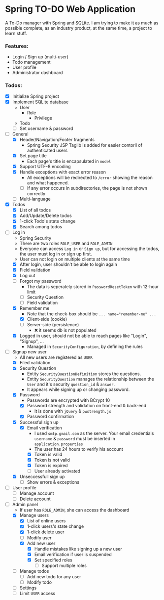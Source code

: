 # Spring TO-DO Web Application
A To-Do manager with Spring and SQLite. I am trying to make it as much as possible complete, as an industry product, at the same time, a project to learn stuff.

### Features:
- Login / Sign up (multi-user)
- Todo management
- User profile
- Administrator dashboard


### Todos:

- [x] Initialize Spring project
- [x] Implement SQLite database
	- User
		- Role
			- Privilege
	- Todo
	- [ ] Set username & password
- [ ] General
	- [x] Header/Navigation/Footer fragments
		- Spring Security JSP Taglib is added for easier contorll of authenticated users
	- [x] Set page title
		- Each page&#39;s title is encapsulated in `model`
	- [x] Support UTF-8 encoding
	- [x] Handle exceptions with exact error reason
		- All exceptions will be redirected to `/error` showing the reason and what happened.
		- [ ] If any error occurs in subdirectories, the page is not shown correctly
	- [ ] Multi-language
- [x] Todos
	- [x] List of all todos
	- [x] Add/Update/Delete todos
	- [x] 1-click Todo's state change
	- [x] Search among todos
- [ ] Log in
	- Spring Security 
	- There are two roles `ROLE_USER` and `ROLE_ADMIN`
	- Everyone can access `Log in` or `Sign up`, but for accessing the todos, the user must log in or sign up first.
	- User can not login on multiple clients at the same time
	- [x] After login, user shouldn't be able to login again
	- [x] Field validation
	- [x] Log out
	- [ ] Forgot my password
		- The data is seperately stored in `PasswordResetToken` with 12-hour limit
		- [ ] Security Question
		- [ ] Field validation
	- [x] Remember me
		- Note that the check-box should be `... name="remember-me" ...`
		- [x] Client-side (cookie)
		- [ ] Server-side (persistence)
			- ❌ it seems db is not populated
	- [x] Logged in user, should not be able to reach pages like "Login", "Signup", ...
		- Managed in `SecurityConfiguration`, by defining the rules
- [ ] Signup new user
	- All new users are registered as `USER`
	- [x] Filed validation
	- [x] Security Question
		- Entity `SecurityQuestionDefinition` stores the questions.
		- Entity `SecurityQuestion` manages the relationship between the `User` and it&#39;s security `question_id` & `answer`.
		- It appears while signing up or changing password.
	- [x] Password
		- Passwords are encrypted with BCrypt 10
		- [x] Password strength and validation on front-end & back-end
			- It is done with `jQuery` & `pwstrength.js`
		- [x] Password confirmation
	- [x] Successful sign up
		- [x] Email verification
			- I used `smtp.gmail.com` as the server. Your email credentials `username` & `password` must be inserted in `application.properties`
			- The user has 24 hours to verify his account
			- [x] Token is valid
			- [x] Token is not valid
			- [x] Token is expired
			- [ ] User already activated
	- [x] Unseccessfull sign up
		- [ ] Show errors & exceptions
- [ ] User profile
	- [ ] Manage account
	- [ ] Delete account
- [ ] Admin panel
	- If user has `ROLE_ADMIN`, she can access the dashboard
	- [x] Manage users
		- [x] List of online users
		- [x] 1-click users's state change
		- [x] 1-click delete user
		- [ ] Modify user
		- [x] Add new user
			- [x] Handle mistakes like signing up a new user
			- [x] Email verification if user is suspended
			- [x] Set specified roles
				- [ ] Support multiple roles
	- [ ] Manage todos
		- [ ] Add new todo for any user
		- [ ] Modify todo
	- [ ] Settings
	- [ ] Limit `USER` access